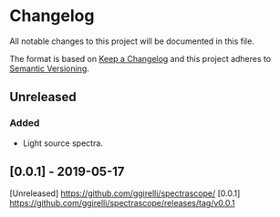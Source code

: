 # Changelog
All notable changes to this project will be documented in this file.

The format is based on [Keep a Changelog](http://keepachangelog.com/en/1.0.0/)
and this project adheres to [Semantic Versioning](http://semver.org/spec/v2.0.0.html).

## Unreleased
### Added
- Light source spectra.

## [0.0.1] - 2019-05-17

[Unreleased] https://github.com/ggirelli/spectrascope/
[0.0.1] https://github.com/ggirelli/spectrascope/releases/tag/v0.0.1